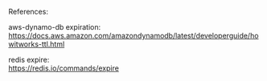 References: </br>

aws-dynamo-db expiration: </br>
https://docs.aws.amazon.com/amazondynamodb/latest/developerguide/howitworks-ttl.html </br>

redis expire: </br>
https://redis.io/commands/expire </br>
 